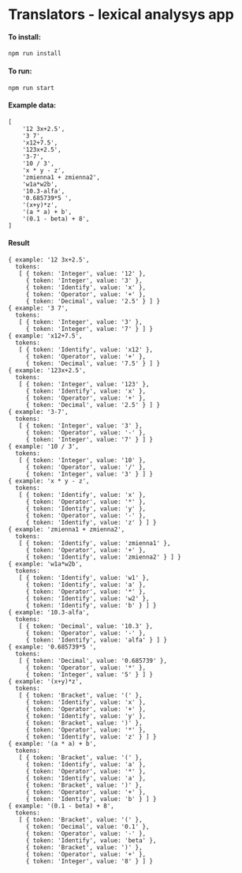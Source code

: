 # Translators - lexical analysys app

#### To install:

    npm run install

#### To run:

    npm run start

#### Example data:

    [
        '12 3x+2.5',
        '3 7',
        'x12+7.5',
        '123x+2.5',
        '3-7',
        '10 / 3',
        'x * y - z',
        'zmienna1 + zmienna2',
        'w1a*w2b',
        '10.3-alfa',
        '0.685739*5 ',
        '(x+y)*z',
        '(a * a) + b',
        '(0.1 - beta) + 8',
    ]

#### Result


	{ example: '12 3x+2.5',
	  tokens:
	   [ { token: 'Integer', value: '12' },
	     { token: 'Integer', value: '3' },
	     { token: 'Identify', value: 'x' },
	     { token: 'Operator', value: '+' },
	     { token: 'Decimal', value: '2.5' } ] }
	{ example: '3 7',
	  tokens:
	   [ { token: 'Integer', value: '3' },
	     { token: 'Integer', value: '7' } ] }
	{ example: 'x12+7.5',
	  tokens:
	   [ { token: 'Identify', value: 'x12' },
	     { token: 'Operator', value: '+' },
	     { token: 'Decimal', value: '7.5' } ] }
	{ example: '123x+2.5',
	  tokens:
	   [ { token: 'Integer', value: '123' },
	     { token: 'Identify', value: 'x' },
	     { token: 'Operator', value: '+' },
	     { token: 'Decimal', value: '2.5' } ] }
	{ example: '3-7',
	  tokens:
	   [ { token: 'Integer', value: '3' },
	     { token: 'Operator', value: '-' },
	     { token: 'Integer', value: '7' } ] }
	{ example: '10 / 3',
	  tokens:
	   [ { token: 'Integer', value: '10' },
	     { token: 'Operator', value: '/' },
	     { token: 'Integer', value: '3' } ] }
	{ example: 'x * y - z',
	  tokens:
	   [ { token: 'Identify', value: 'x' },
	     { token: 'Operator', value: '*' },
	     { token: 'Identify', value: 'y' },
	     { token: 'Operator', value: '-' },
	     { token: 'Identify', value: 'z' } ] }
	{ example: 'zmienna1 + zmienna2',
	  tokens:
	   [ { token: 'Identify', value: 'zmienna1' },
	     { token: 'Operator', value: '+' },
	     { token: 'Identify', value: 'zmienna2' } ] }
	{ example: 'w1a*w2b',
	  tokens:
	   [ { token: 'Identify', value: 'w1' },
	     { token: 'Identify', value: 'a' },
	     { token: 'Operator', value: '*' },
	     { token: 'Identify', value: 'w2' },
	     { token: 'Identify', value: 'b' } ] }
	{ example: '10.3-alfa',
	  tokens:
	   [ { token: 'Decimal', value: '10.3' },
	     { token: 'Operator', value: '-' },
	     { token: 'Identify', value: 'alfa' } ] }
	{ example: '0.685739*5 ',
	  tokens:
	   [ { token: 'Decimal', value: '0.685739' },
	     { token: 'Operator', value: '*' },
	     { token: 'Integer', value: '5' } ] }
	{ example: '(x+y)*z',
	  tokens:
	   [ { token: 'Bracket', value: '(' },
	     { token: 'Identify', value: 'x' },
	     { token: 'Operator', value: '+' },
	     { token: 'Identify', value: 'y' },
	     { token: 'Bracket', value: ')' },
	     { token: 'Operator', value: '*' },
	     { token: 'Identify', value: 'z' } ] }
	{ example: '(a * a) + b',
	  tokens:
	   [ { token: 'Bracket', value: '(' },
	     { token: 'Identify', value: 'a' },
	     { token: 'Operator', value: '*' },
	     { token: 'Identify', value: 'a' },
	     { token: 'Bracket', value: ')' },
	     { token: 'Operator', value: '+' },
	     { token: 'Identify', value: 'b' } ] }
	{ example: '(0.1 - beta) + 8',
	  tokens:
	   [ { token: 'Bracket', value: '(' },
	     { token: 'Decimal', value: '0.1' },
	     { token: 'Operator', value: '-' },
	     { token: 'Identify', value: 'beta' },
	     { token: 'Bracket', value: ')' },
	     { token: 'Operator', value: '+' },
	     { token: 'Integer', value: '8' } ] }


